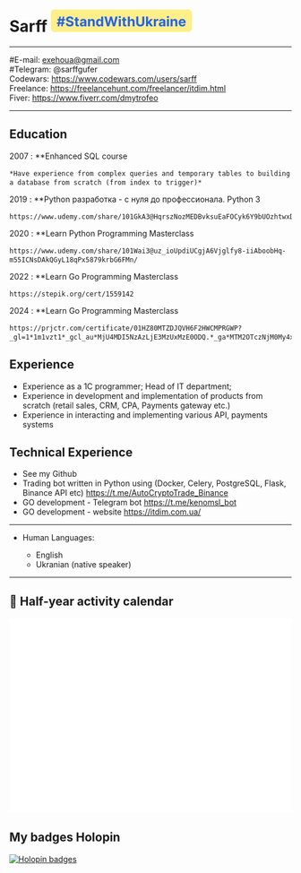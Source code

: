 Sarff [![Stand With Ukraine](https://raw.githubusercontent.com/vshymanskyy/StandWithUkraine/main/badges/StandWithUkraine.svg)](https://stand-with-ukraine.pp.ua)
============

-------------------     ----------------------------
#E-mail:                        exehoua@gmail.com  
#Telegram:                      @sarffgufer    
Codewars:                      https://www.codewars.com/users/sarff  
Freelance:                     https://freelancehunt.com/freelancer/itdim.html<br/>
Fiver:                         https://www.fiverr.com/dmytrofeo
-------------------     ----------------------------

Education
---------

2007 
:   **Enhanced SQL course

    *Have experience from complex queries and temporary tables to building a database from scratch (from index to trigger)*

2019
:   **Python разработка - с нуля до профессионала. Python 3

    https://www.udemy.com/share/101GkA3@HqrszNozMEDBvksuEaFOCyk6Y9bUOzhtwxDN7wKHEp4OmGl7dJVmm8gEO0lAF6lY/
    
2020
:   **Learn Python Programming Masterclass


    https://www.udemy.com/share/101Wai3@uz_ioUpdiUCgjA6Vjglfy8-iiAboobHq-m55ICNsDAkQGyL18qPx5879krbG6FMn/

2022
:   **Learn Go Programming Masterclass

    https://stepik.org/cert/1559142

2024
:   **Learn Go Programming Masterclass

    https://prjctr.com/certificate/01HZ80MTZDJQVH6F2HWCMPRGWP?_gl=1*1m1vzt1*_gcl_au*MjU4MDI5NzAzLjE3MzUxMzE0ODQ.*_ga*MTM2OTczNjM0My4xNzM1MTMxNDg0*_ga_2MPTSBFM6Q*MTczNTEzMTQ4My4xLjEuMTczNTEzMTQ5NC40OS4wLjM5MTgwMDc0Mw

Experience
----------

   * Experience as a 1C programmer; Head of IT department;
   * Experience in development and implementation of products from scratch (retail sales, CRM, CPA, Payments gateway etc.)
   * Experience in interacting and implementing various API, payments systems

Technical Experience
--------------------
  * See my Github
  * Trading bot written in Python using (Docker, Celery, PostgreSQL, Flask, Binance API etc) https://t.me/AutoCryptoTrade_Binance
  * GO development - Telegram bot https://t.me/kenomsl_bot
  * GO development - website https://itdim.com.ua/

----------------------------------------

* Human Languages:

     * English 
     * Ukranian (native speaker)
----------------------------------------

## 📆 Half-year activity calendar

![isocalendar](metrics.plugin.isocalendar.svg)

## My badges Holopin
[![Holopin badges](https://holopin.me/sarff)](https://holopin.io/sarff)
